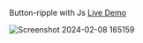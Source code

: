 Button-ripple with Js [Live Demo](https://davit2605.github.io/button-ripple/) <br>

![Screenshot 2024-02-08 165159](https://github.com/Davit2605/Davit2605.github.io/assets/125227660/fd1ecee8-e5e1-43c0-8d1a-f47fcc00f818)
